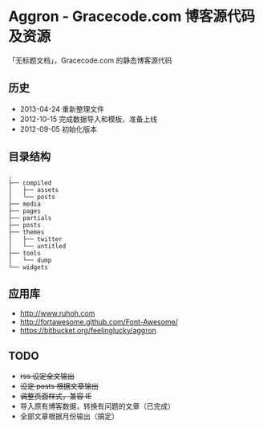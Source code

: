 # Aggron - Gracecode.com 博客源代码及资源

「无标题文档」，Gracecode.com 的静态博客源代码


## 历史

* 2013-04-24 重新整理文件
* 2012-10-15 完成数据导入和模板，准备上线
* 2012-09-05 初始化版本


## 目录结构

```
.
├── compiled
│   ├── assets
│   └── posts
├── media
├── pages
├── partials
├── posts
├── themes
│   ├── twitter
│   └── untitled
├── tools
│   └── dump
└── widgets
```


## 应用库

* http://www.ruhoh.com
* http://fortawesome.github.com/Font-Awesome/
* https://bitbucket.org/feelinglucky/aggron


## TODO

* <del>rss 设定全文输出</del>
* <del>设定 posts 根据文章输出</del>
* <del>调整页面样式，兼容 IE</del>
* 导入原有博客数据，转换有问题的文章（已完成）
* 全部文章根据月份输出（搞定）
